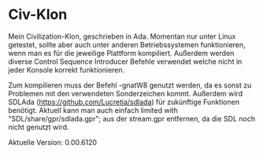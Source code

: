 # Civ-Klon
Mein Civilization-Klon, geschrieben in Ada.
Momentan nur unter Linux getestet, sollte aber auch unter anderen Betriebssystemen funktionieren, wenn man es für die jeweilige Plattform kompiliert. Außerdem werden diverse Control Sequence Introducer Befehle verwendet welche nicht in jeder Konsole korrekt funktionieren.

Zum kompilieren muss der Befehl -gnatW8 genutzt werden, da es sonst zu Problemen mit den verwendeten Sonderzeichen kommt.
Außerdem wird SDLAda (https://github.com/Lucretia/sdlada) für zukünftige Funktionen benötigt. Aktuell kann man auch einfach
limited with "SDL/share/gpr/sdlada.gpr";
aus der stream.gpr entfernen, da die SDL noch nicht genutzt wird.

Aktuelle Version: 0.00.6120
